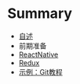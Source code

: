 # Summary

* [自述](README.md)
* 前期准备
* [ReactNative](Reactnative.md)
* [Redux](Redux.md)
* [示例：Git教程](ExampleGit.md)

